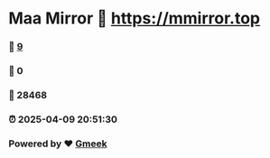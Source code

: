# Maa Mirror :link: https://mmirror.top 
### :page_facing_up: [9](https://mmirror.top/tag.html) 
### :speech_balloon: 0 
### :hibiscus: 28468 
### :alarm_clock: 2025-04-09 20:51:30 
### Powered by :heart: [Gmeek](https://github.com/Meekdai/Gmeek)
